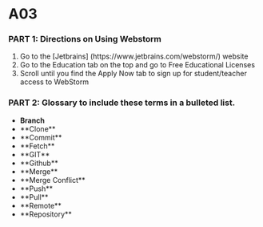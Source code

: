 # A03
### PART 1: Directions on Using Webstorm
<ol>
  <li>Go to the [Jetbrains] (https://www.jetbrains.com/webstorm/) website</li>
  <li>Go to the Education tab on the top and go to Free Educational Licenses</li>
  <li>Scroll until you find the Apply Now tab to sign up for student/teacher access to WebStorm</li>
</ol>

### PART 2: Glossary to include these terms in a bulleted list.
<ul>
  <li><strong>Branch</strong></li>
  <li>**Clone**</li>
  <li>**Commit**</li>
  <li>**Fetch**</li>
  <li>**GIT**</li>
  <li>**Github**</li>
  <li>**Merge**</li>
  <li>**Merge Conflict**</li>
  <li>**Push**</li>
  <li>**Pull**</li>
  <li>**Remote**</li>
  <li>**Repository**</li>
</ul>
